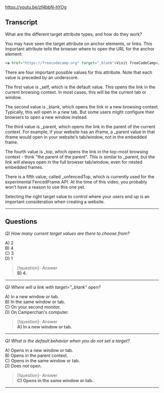 https://youtu.be/zf4bbN-hYOg

## Transcript
What are the different target attribute types, and how do they work?

You may have seen the target attribute on anchor elements, or links. This important attribute tells the browser where to open the URL for the anchor element:

```html
<a href="https://freecodecamp.org" target="_blank">Visit freeCodeCamp</a>
```

There are four important possible values for this attribute. Note that each value is preceded by an underscore.

The first value is _self, which is the default value. This opens the link in the current browsing context. In most cases, this will be the current tab or window.

The second value is _blank, which opens the link in a new browsing context. Typically, this will open in a new tab. But some users might configure their browsers to open a new window instead.

The third value is _parent, which opens the link in the parent of the current context. For example, if your website has an iframe, a _parent value in that iframe would open in your website's tab/window, not in the embedded frame.

The fourth value is _top, which opens the link in the top-most browsing context - think "the parent of the parent". This is similar to _parent, but the link will always open in the full browser tab/window, even for nested embedded frames.

There is a fifth value, called _unfencedTop, which is currently used for the experimental FencedFrame API. At the time of this video, you probably won't have a reason to use this one yet.

Selecting the right target value to control where your users end up is an important consideration when creating a website.

---

## Questions
*Q) How many current target values are there to choose from?*

A) 2  
B) 4  
C) 3  
D) 1  

> [!question]- Answer  
> **B) 4.**  

---

*Q) Where will a link with target="_blank" open?*

A) In a new window or tab.  
B) In the same window or tab.  
C) On your second monitor.  
D) On Camperchan's computer.  

> [!question]- Answer  
> **A) In a new window or tab.**  

---

*Q) What is the default behavior when you do not set a target?*

A) Opens in a new window or tab.  
B) Opens in the parent context.  
C) Opens in the same window or tab.  
D) Does not open.  

> [!question]- Answer  
> **C) Opens in the same window or tab.**  

---